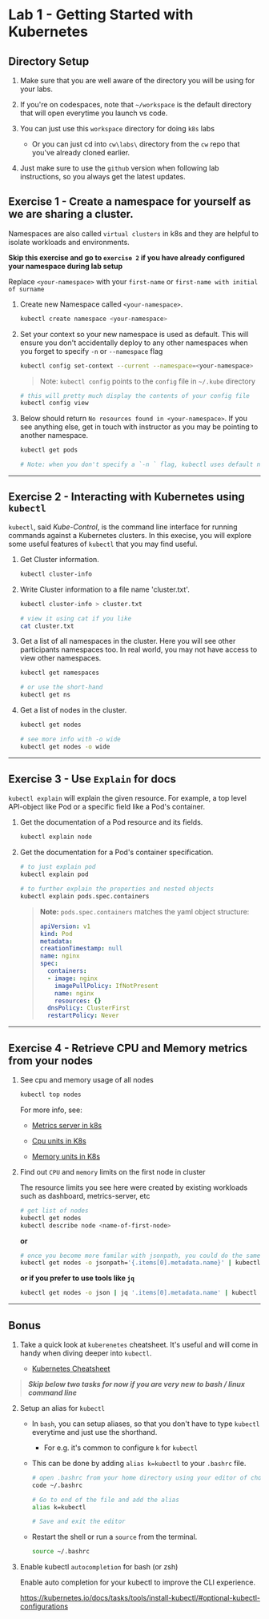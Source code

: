 # Lab 1 - Getting Started with Kubernetes

## Directory Setup

1. Make sure that you are well aware of the directory you will be using for your labs.

2. If you're on codespaces, note that `~/workspace` is the default directory that will open everytime you launch vs code.

3. You can just use this `workspace` directory for doing `k8s` labs

    * Or you can just cd into `cw\labs\` directory from the `cw` repo that you've already cloned earlier.

4. Just make sure to use the `github` version when following lab instructions, so you always get the latest updates.

## Exercise 1 - Create a namespace for yourself as we are sharing a cluster.

Namespaces are also called `virtual clusters` in k8s and they are helpful to isolate workloads and environments. 

**Skip this exercise and go to `exercise 2` if you have already configured your namespace during lab setup**

Replace `<your-namespace>` with your `first-name` or `first-name with initial of surname`

1. Create new Namespace called `<your-namespace>`.
    
    ```bash
    kubectl create namespace <your-namespace>
    ```

2. Set your context so your new namespace is used as default. This will ensure you don't accidentally deploy to any other namespaces when you forget to specify `-n` or `--namespace` flag

    ```bash
    kubectl config set-context --current --namespace=<your-namespace>
    ```

    > Note: `kubectl config` points to the `config` file  in `~/.kube` directory

    ```bash
    # this will pretty much display the contents of your config file
    kubectl config view
    ```

3. Below should return `No resources found in <your-namespace>`. If you see anything else, get in touch with instructor as you may be pointing to another namespace.

    ```bash
    kubectl get pods

    # Note: when you don't specify a `-n ` flag, kubectl uses default namespace that you have configured in your context.
    ```

---

## Exercise 2 - Interacting with Kubernetes using `kubectl`

```kubectl```, said *Kube-Control*, is the  command line interface for running commands against a Kubernetes clusters. In this execise, you will explore some useful features of ```kubectl``` that you may find useful.

1. Get Cluster information.

    ```bash
    kubectl cluster-info
    ```

2. Write Cluster information to a file name 'cluster.txt'.

    ```bash
    kubectl cluster-info > cluster.txt

    # view it using cat if you like
    cat cluster.txt
    ```

3. Get a list of all namespaces in the cluster. Here you will see other participants namespaces too. In real world, you may not have access to view other namespaces.

    ```bash
    kubectl get namespaces

    # or use the short-hand
    kubectl get ns
    ```

4. Get a list of nodes in the cluster.

    ```bash
    kubectl get nodes 

    # see more info with -o wide
    kubectl get nodes -o wide

    ```
 ---

## Exercise 3 - Use `Explain` for docs

```kubectl explain``` will explain the given resource. For example, a top level API-object like Pod or a specific field like a Pod's container. 

1. Get the documentation of a Pod resource and its fields.

    ```bash
    kubectl explain node
    ```

2. Get the documentation for a Pod's container specification.

    ```bash
    # to just explain pod
    kubectl explain pod  

    # to further explain the properties and nested objects
    kubectl explain pods.spec.containers
    ```

    > **Note:** ```pods.spec.containers``` matches the yaml object structure:
    > ```yaml
    > apiVersion: v1
    > kind: Pod
    > metadata:
    > creationTimestamp: null
    > name: nginx
    > spec:
    >   containers:
    >   - image: nginx
    >     imagePullPolicy: IfNotPresent
    >     name: nginx
    >     resources: {}
    >   dnsPolicy: ClusterFirst
    >   restartPolicy: Never
    > ```

---

## Exercise 4 - Retrieve CPU and Memory metrics from your nodes

1. See cpu and memory usage of all nodes

    ```bash    
    kubectl top nodes    
    ```

    For more info, see:   

    * [Metrics server in k8s](https://github.com/kubernetes-sigs/metrics-server)
    
    * [Cpu units in K8s](https://kubernetes.io/docs/tasks/configure-pod-container/assign-cpu-resource/#cpu-units)

    * [Memory units in K8s](https://kubernetes.io/docs/tasks/configure-pod-container/assign-memory-resource/#memory-units)

2. Find out `CPU` and `memory` limits on the first node in cluster

    The resource limits you see here were created by existing workloads such as dashboard, metrics-server, etc

    ```bash    
    # get list of nodes
    kubectl get nodes     
    kubectl describe node <name-of-first-node> 
    ```

    **or**
    ```bash
    # once you become more familar with jsonpath, you could do the same like this
    kubectl get nodes -o jsonpath='{.items[0].metadata.name}' | kubectl describe node
    ```

    **or if you prefer to use tools like `jq`**
    ```bash
    kubectl get nodes -o json | jq '.items[0].metadata.name' | kubectl describe node
    ```
---

## Bonus

1. Take a quick look at `kuberenetes` cheatsheet. It's useful and will come in handy when diving deeper into `kubectl`.

    * [Kubernetes Cheatsheet](https://kubernetes.io/docs/reference/kubectl/cheatsheet/)

 > **_Skip below two tasks for now if you are very new to bash / linux command line_**

2. Setup an alias for `kubectl`

    * In `bash`, you can setup aliases, so that you don't have to type `kubectl` everytime and just use the shorthand.

        * For e.g. it's common to configure `k` for `kubectl`

    * This can be done by adding `alias k=kubectl` to your `.bashrc` file.

        ```bash    
        # open .bashrc from your home directory using your editor of choice. 
        code ~/.bashrc

        # Go to end of the file and add the alias
        alias k=kubectl

        # Save and exit the editor
        ```  

    * Restart the shell or run a `source` from the terminal.

        ```bash
        source ~/.bashrc
        ```

2. Enable kubectl `autocompletion` for bash (or zsh)   

    Enable auto completion for your kubectl to improve the CLI experience. 

    https://kubernetes.io/docs/tasks/tools/install-kubectl/#optional-kubectl-configurations

